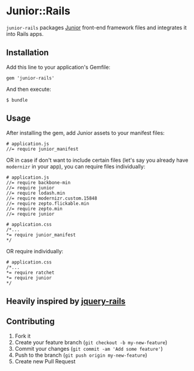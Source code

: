 # Junior::Rails

`junior-rails` packages [Junior](http://justspamjustin.github.com/junior/#home) front-end framework files and integrates it into Rails apps.

## Installation

Add this line to your application's Gemfile:

    gem 'junior-rails'

And then execute:

    $ bundle

## Usage

After installing the gem, add Junior assets to your manifest files:

    # application.js
    //= require junior_manifest

OR in case if don't want to include certain files (let's say you already have `modernizr` in your app), you can require files individually:

    # application.js
    //= require backbone-min
    //= require junior
    //= require lodash.min
    //= require modernizr.custom.15848
    //= require zepto.flickable.min
    //= require zepto.min
    //= require junior

    # application.css
    /*...
    *= require junior_manifest
    */

OR require individually:

    # application.css
    /*...
    *= require ratchet
    *= require junior
    */

## Heavily inspired by [jquery-rails](https://github.com/rails/jquery-rails)

## Contributing

1. Fork it
2. Create your feature branch (`git checkout -b my-new-feature`)
3. Commit your changes (`git commit -am 'Add some feature'`)
4. Push to the branch (`git push origin my-new-feature`)
5. Create new Pull Request
